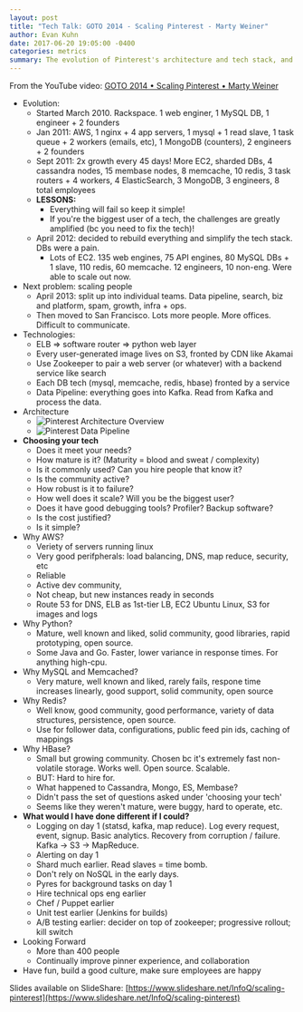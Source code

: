 ```yaml
---
layout: post
title: "Tech Talk: GOTO 2014 - Scaling Pinterest - Marty Weiner"
author: Evan Kuhn
date: 2017-06-20 19:05:00 -0400
categories: metrics
summary: The evolution of Pinterest's architecture and tech stack, and lessons learned
---
```


From the YouTube video: [GOTO 2014 • Scaling Pinterest • Marty Weiner](https://www.youtube.com/watch?v=jQNCuD_hxdQ)

- Evolution:
  - Started March 2010.  Rackspace.  1 web enginer, 1 MySQL DB, 1 engineer + 2 founders
  - Jan 2011: AWS, 1 nginx + 4 app servers, 1 mysql + 1 read slave, 1 task queue + 2 workers (emails, etc), 1 MongoDB (counters), 2 engineers + 2 founders
  - Sept 2011: 2x growth every 45 days!  More EC2, sharded DBs, 4 cassandra nodes, 15 membase nodes, 8 memcache, 10 redis, 3 task routers + 4 workers, 4 ElasticSearch, 3 MongoDB, 3 engineers, 8 total employees
  - **LESSONS:**
    - Everything will fail so keep it simple!
    - If you're the biggest user of a tech, the challenges are greatly amplified (bc you need to fix the tech)!
  - April 2012: decided to rebuild everything and simplify the tech stack.  DBs were a pain.
    - Lots of EC2. 135 web engines, 75 API engines, 80 MySQL DBs + 1 slave, 110 redis, 60 memcache. 12 engineers, 10 non-eng. Were able to scale out now.
- Next problem: scaling people
  - April 2013: split up into individual teams.  Data pipeline, search, biz and platform, spam, growth, infra + ops.
  - Then moved to San Francisco.  Lots more people.  More offices.  Difficult to communicate.  
- Technologies:
  - ELB => software router => python web layer
  - Every user-generated image lives on S3, fronted by CDN like Akamai
  - Use Zookeeper to pair a web server (or whatever) with a backend service like search
  - Each DB tech (mysql, memcache, redis, hbase) fronted by a service
  - Data Pipeline: everything goes into Kafka.  Read from Kafka and process the data.
- Architecture
  - ![Pinterest Architecture Overview](https://image.slidesharecdn.com/untitled-140104111714-phpapp02/95/scaling-pinterest-32-638.jpg)
  - ![Pinterest Data Pipeline](https://image.slidesharecdn.com/untitled-140104111714-phpapp02/95/scaling-pinterest-33-638.jpg)
- **Choosing your tech**
  - Does it meet your needs?
  - How mature is it?  (Maturity = blood and sweat / complexity)
  - Is it commonly used? Can you hire people that know it?
  - Is the community active?
  - How robust is it to failure?
  - How well does it scale?  Will you be the biggest user?
  - Does it have good debugging tools?  Profiler?  Backup software?
  - Is the cost justified?
  - Is it simple?
- Why AWS?
  - Veriety of servers running linux
  - Very good perifpherals: load balancing, DNS, map reduce, security, etc
  - Reliable
  - Active dev community,
  - Not cheap, but new instances ready in seconds
  - Route 53 for DNS, ELB as 1st-tier LB, EC2 Ubuntu Linux, S3 for images and logs
- Why Python?
  - Mature, well known and liked, solid community, good libraries, rapid prototyping, open source.
  - Some Java and Go.  Faster, lower variance in response times.  For anything high-cpu.
- Why MySQL and Memcached?
  - Very mature, well known and liked, rarely fails, respone time increases linearly, good support, solid community, open source
- Why Redis?
  - Well know, good community, good performance, variety of data structures, persistence, open source.
  - Use for follower data, configurations, public feed pin ids, caching of mappings
- Why HBase?
  - Small but growing community.  Chosen bc it's extremely fast non-volatile storage.  Works well. Open source.  Scalable.
  - BUT: Hard to hire for.
  - What happened to Cassandra, Mongo, ES, Membase?
  - Didn't pass the set of questions asked under 'choosing your tech'
  - Seems like they weren't mature, were buggy, hard to operate, etc.
- **What would I have done different if I could?**
  - Logging on day 1 (statsd, kafka, map reduce).   Log every request, event, signup.  Basic analytics.  Recovery from corruption / failure.  Kafka -> S3 -> MapReduce.
  - Alerting on day 1
  - Shard much earlier.  Read slaves = time bomb.
  - Don't rely on NoSQL in the early days.
  - Pyres for background tasks on day 1
  - Hire technical ops eng earlier
  - Chef / Puppet earlier
  - Unit test earlier (Jenkins for builds)
  - A/B testing earlier: decider on top of zookeeper; progressive rollout; kill switch
- Looking Forward
  - More than 400 people
  - Continually improve pinner experience, and collaboration
- Have fun, build a good culture, make sure employees are happy

Slides available on SlideShare:
[https://www.slideshare.net/InfoQ/scaling-pinterest](https://www.slideshare.net/InfoQ/scaling-pinterest)
